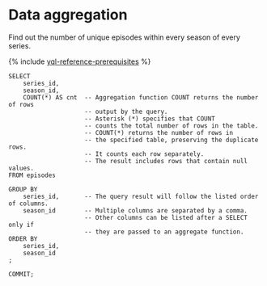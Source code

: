 # Data aggregation

Find out the number of unique episodes within every season of every series.

{% include [yql-reference-prerequisites](_includes/yql_tutorial_prerequisites.md) %}

```yql
SELECT
    series_id,
    season_id,
    COUNT(*) AS cnt  -- Aggregation function COUNT returns the number of rows
                     -- output by the query.
                     -- Asterisk (*) specifies that COUNT
                     -- counts the total number of rows in the table.
                     -- COUNT(*) returns the number of rows in
                     -- the specified table, preserving the duplicate rows.
                     -- It counts each row separately.
                     -- The result includes rows that contain null values.
FROM episodes

GROUP BY
    series_id,       -- The query result will follow the listed order of columns.
    season_id        -- Multiple columns are separated by a comma.
                     -- Other columns can be listed after a SELECT only if
                     -- they are passed to an aggregate function.
ORDER BY
    series_id,
    season_id
;

COMMIT;
```

